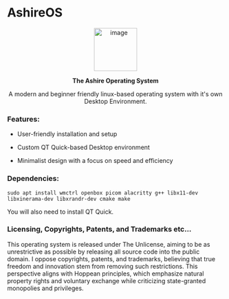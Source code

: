 # AshireOS

<p style="text-align: center;">
  <img src="https://libplus.it/wp-content/uploads/2020/11/Schermata-2020-11-28-alle-16.24.00.png" alt="image" style="max-width: 100px; max-height: 100px; width: 100px; height: 100px; object-fit: cover; display: inline-block;"/>
</p>

 <p style="text-align: center;">
   <b> The Ashire Operating System </b>
</p>


 <p style="text-align: center;">
   A modern and beginner friendly linux-based operating system with it's own Desktop Environment.
</p>

### Features:

- User-friendly installation and setup

- Custom QT Quick-based Desktop environment
- Minimalist design with a focus on speed and efficiency

### Dependencies:

```
sudo apt install wmctrl openbox picom alacritty g++ libx11-dev libxinerama-dev libxrandr-dev cmake make
```

You will also need to install QT Quick.

### Licensing, Copyrights, Patents, and Trademarks etc...

This operating system is released under The Unlicense, aiming to be as unrestrictive as possible by releasing all source code into the public domain. I oppose copyrights, patents, and trademarks, believing that true freedom and innovation stem from removing such restrictions. This perspective aligns with Hoppean principles, which emphasize natural property rights and voluntary exchange while criticizing state-granted monopolies and privileges.